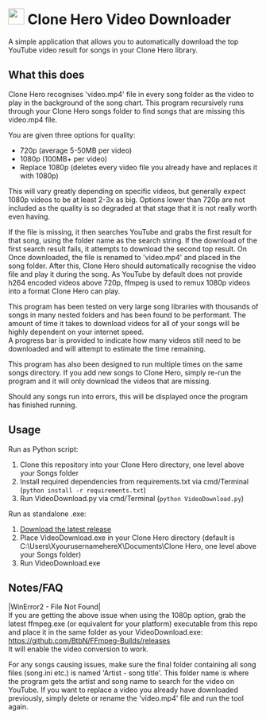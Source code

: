 <img src="https://github.com/jshackles/CloneHeroVideoDownloader/raw/master/assets/icon.png" width="32" height="32"></img> Clone Hero Video Downloader
===========
A simple application that allows you to automatically download the top YouTube video result for songs in your Clone Hero library.

What this does
-------
Clone Hero recognises 'video.mp4' file in every song folder as the video to play in the background of the song chart. 
This program recursively runs through your Clone Hero songs folder to find songs that are missing this video.mp4 file. 

You are given three options for quality:
- 720p (average 5-50MB per video)
- 1080p (100MB+ per video)
- Replace 1080p (deletes every video file you already have and replaces it with 1080p)
  
This will vary greatly depending on specific videos, but generally expect 1080p videos to be at least 2-3x as big.
Options lower than 720p are not included as the quality is so degraded at that stage that it is not really worth even having.

If the file is missing, it then searches YouTube and grabs the first result for that song, using the folder name as the search string. If the download of the first search result fails, it attempts to download the second top result. On
Once downloaded, the file is renamed to 'video.mp4' and placed in the song folder. After this, Clone Hero should automatically recognise the video file and play it during the song.
As YouTube by default does not provide h264 encoded videos above 720p, ffmpeg is used to remux 1080p videos into a format Clone Hero can play.

This program has been tested on very large song libraries with thousands of songs in many nested folders and has been found to be performant.
The amount of time it takes to download videos for all of your songs will be highly dependent on your internet speed.  
A progress bar is provided to indicate how many videos still need to be downloaded and will attempt to estimate the time remaining.

This program has also been designed to run multiple times on the same songs directory. If you add new songs to Clone Hero, simply re-run the program and it will only download the videos that are missing.

Should any songs run into errors, this will be displayed once the program has finished running.

Usage
-------
Run as Python script:
1. Clone this repository into your Clone Hero directory, one level above your Songs folder
2. Install required dependencies from requirements.txt via cmd/Terminal (```python install -r requirements.txt```)
3. Run VideoDownload.py via cmd/Terminal (```python VideoDownload.py```)
   
Run as standalone .exe:
1. [Download the latest release](https://github.com/stripedew/CloneHeroVideoDownloader/releases/latest)
2. Place VideoDownload.exe in your Clone Hero directory (default is C:\Users\XyourusernamehereX\Documents\Clone Hero, one level above your Songs folder)
3. Run VideoDownload.exe

Notes/FAQ
-------

|WinError2 - File Not Found|  
If you are getting the above issue when using the 1080p option, grab the latest ffmpeg.exe (or equivalent for your platform) executable from this repo and place it in the same folder as your VideoDownload.exe:
https://github.com/BtbN/FFmpeg-Builds/releases  
It will enable the video conversion to work.  

For any songs causing issues, make sure the final folder containing all song files (song.ini etc.) is named 'Artist - song title'. This folder name is where the program gets the artist and song name to search for the video on YouTube.
If you want to replace a video you already have downloaded previously, simply delete or rename the 'video.mp4' file and run the tool again.
